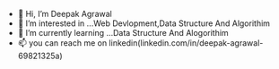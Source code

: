 - 👋 Hi, I’m Deepak Agrawal
- 👀 I’m interested in ...Web Devlopment,Data Structure And Algorithim
- 🌱 I’m currently learning ...Data Structure And Alogorithim
- 📫 you can reach me on linkedin(linkedin.com/in/deepak-agrawal-69821325a)

 
